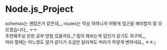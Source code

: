 
# Node.js_Project
schemas는 괜찮은거 같은데,,, routes는 막상 하려니까 어떻게 접근을 해야할지 잘 모르겠습니다,, ㅜㅜ <br>
추천해주실 만한 공부 방법 있을까요,,? 많이 해보는게 답인거 같기도 하구여,,,<br>
따라 할때는 어느정도 알거 같다가 조금만 달라져도 머리가 하얗게 변하네요,, ㅎㅎ;;<br>
